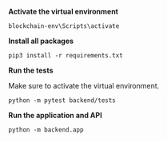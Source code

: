 **Activate the virtual environment**

```
blockchain-env\Scripts\activate
```

**Install all packages**

```
pip3 install -r requirements.txt
```


**Run the tests**

Make sure to activate the virtual environment.

```
python -m pytest backend/tests
```

**Run the application and API**

```
python -m backend.app
```